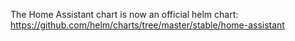 The Home Assistant chart is now an official helm chart: https://github.com/helm/charts/tree/master/stable/home-assistant
